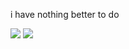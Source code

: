 i have nothing better to do

<img src="https://komarev.com/ghpvc/?username=flacreset&color=252d70">
<img src="https://github-readme-stats.vercel.app/api/top-langs/?username=flacreset&show_icons=true&theme=tokyonight&layout=compact">
